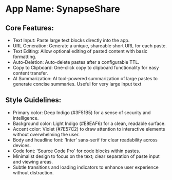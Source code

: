 # **App Name**: SynapseShare

## Core Features:

- Text Input: Paste large text blocks directly into the app.
- URL Generation: Generate a unique, shareable short URL for each paste.
- Text Editing: Allow optional editing of pasted content with basic formatting.
- Auto-Deletion: Auto-delete pastes after a configurable TTL.
- Copy to Clipboard: One-click copy to clipboard functionality for easy content transfer.
- AI Summarization: AI tool-powered summarization of large pastes to generate concise summaries. Useful for very large input text

## Style Guidelines:

- Primary color: Deep Indigo (#3F51B5) for a sense of security and intelligence.
- Background color: Light Indigo (#E8EAF6) for a clean, readable surface.
- Accent color: Violet (#7E57C2) to draw attention to interactive elements without overwhelming the user.
- Body and headline font: 'Inter' sans-serif for clear readability across devices.
- Code font: 'Source Code Pro' for code blocks within pastes.
- Minimalist design to focus on the text; clear separation of paste input and viewing areas.
- Subtle transitions and loading indicators to enhance user experience without distraction.